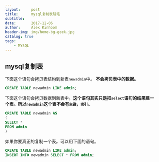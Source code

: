 ```yaml
---
layout:     post
title:      mysql复制表随笔
subtitle:   
date:       2017-12-06
author:     Alex Kinhoom
header-img: img/home-bg-geek.jpg
catalog: true
tags:
    - MYSQL
---
```

## mysql复制表 
下面这个语句会拷贝表结构到新表`newadmin`中。 <strong>不会拷贝表中的数据。</strong><br>
```sql
CREATE TABLE newadmin LIKE admin;
```
下面这个语句会拷贝数据到新表中。<strong>这个语句其实只是把`select`语句的结果建一个表。所以`newadmin`这个表不会有`主键`，`索引`。
</strong>
```sql
CREATE TABLE newadmin AS   
(   
SELECT *   
FROM admin   
) 
```
如果你要真正的复制一个表。可以用下面的语句。
```sql
CREATE TABLE newadmin LIKE admin;   
INSERT INTO newadmin SELECT * FROM admin;  
```


